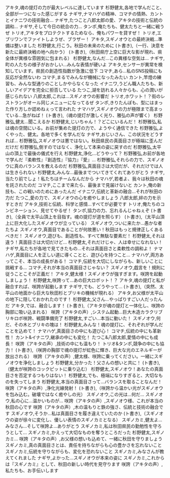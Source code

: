 アキタ,魂の提灯の力が最大レベルに達しています
杉野健太,各地で学んだこと、全部が一つになった感じがする
ナギサ,ナマハゲの精神、コマチの情熱、カントとイナニワの技術融合...
ナギサ,たつこと八郎太郎の愛、アキタの技術と伝統の調和...
ナギサ,そして今日の統合の力...
タンポ,俺たちも、健太たちと一緒に戦うぜ
トリオ,アキタをプロテクトするためなら、俺もパワーを貸すぜ！
トリオ,エブリワンでファイトしようぜ、ブラザー！
アキタ,スギノオウとの最終決戦...準備は整いました
杉野健太,行こう。秋田の未来のために
(ト書き),（一行、決意を新たに最終決戦の地へ向かう）
(ト書き),（秋田県庁上空に巨大な影が現れ、県全体が異様な雰囲気に包まれる）
杉野健太,なんだ...この異様な空気は...
ナギサ,町の人たちの様子がおかしい...みんな表情が硬いよ
アキタ,センサーが異常を検知しています。県民の創造性指数が急激に低下
コマチ,あら...私のSNS投稿にも反応が全然ないわ
コマチ,まるでみんなが機械になったみたい
カント,竿燈の練習も、みんな型通りのことしかやらなくなった
イナニワ,うどん職人たちも、新しいアイデアを完全に拒否している
たつこ,湖を訪れる人々からも、心の潤いが感じられない
八郎太郎,これは...スギノオウの影響だ
トリオ,ホワット！？街のレストランがオール同じメニューになってるぜ
タンポ,きりたんぽも、型にはまった作り方しか認めねぇって言われた
ナマハゲ,スギノオウの力が極限まで高まっている...急がねば！
(ト書き),（魂の提灯が激しく光り、雅弘の声が響く）
杉野雅弘,健太...聞こえるか
杉野健太,じいちゃん！？どこにいるんだ！
杉野雅弘,私は魂の空間にいる。お前が集めた提灯の力で、ようやく通信できた
杉野雅弘,よくやった、健太。各地で多くを学んだな
ナギサ,おじいさん、この状況をどうすれば...
杉野雅弘,スギノオウは悪ではない。秋田県民の真面目さが極端に歪んだだけだ
杉野雅弘,倒すのではなく、浄化して本来の姿に戻すのだ
杉野雅弘,太平山の頂上で最後の儀式を行え
杉野健太,浄化...どうやって？
杉野雅弘,お前が各地で学んだ『柔軟性』『創造性』『協力』『愛』...
杉野雅弘,それらの力で、スギノオウに真のバランスを教えるのだ
杉野雅弘,真面目さは大切だが、それだけでは人は生きられない
杉野健太,みんな...最後までついてきてくれてありがとう
ナギサ,当たり前でしょ！私たちはチームなんだから
ナマハゲ,若者よ、我々は秋田の魂を託されたのだ
コマチ,ここまで来たら、最後まで見届けないと
カント,俺の新技も、この戦いのためにあったんだ
イナニワ,伝統と革新の融合...それが秋田の力だ
たつこ,愛の力で、スギノオウの心を癒やしましょう
八郎太郎,絆の力を示すときだ
アキタ,技術と伝統、科学と感情...すべてが必要です
トリオ,俺たちのコンビネーション、見せてやるぜ！
タンポ,協力の力、忘れるんじゃねぇぞ
(ト書き),（全員で太平山頂上を目指す。魂の提灯が道を照らす）
(ト書き),（太平山頂上に巨大化したスギノオウが立っている）
スギノオウ,ついに来たか...愚かな者たちよ
スギノオウ,真面目であることが何故悪い！秋田はもっと規律正しくあるべきだ！
スギノオウ,遊びも、創造性も、すべて無駄な要素だ！
杉野健太,それは違う！真面目さは大切だけど...
杉野健太,それだけじゃ、人は幸せになれない！
ナギサ,私たちが各地で見てきたもの...それは真面目さと柔軟性の調和よ！
ナマハゲ,真面目に人を正しい道に導くことと、遊び心を持つこと...
ナマハゲ,両方あってこそ、本当の成長がある！
コマチ,伝統を大切にしながらも、新しいことに挑戦する...
コマチ,それが本当の真面目さじゃない？
スギノオウ,戯言を！規則に従うことこそが正義だ！
アキタ,健太様！スギノオウが強すぎます。咲誇を起動しましょう！
杉野健太,咲誇って...あの巨大ロボット！？
アキタ,魂の提灯と私が融合すれば、咲誇が起動します
ナギサ,でも、どうやって...
(ト書き),（突然、太平山の地面から巨大な秋田杉とブリキの機械が現れる）
アキタ,お父様が太平山の地下に隠しておかれたのです！
杉野健太,父さん...やっぱりすごい人だったんだ
アキタ,では、融合します！
(ト書き),（アキタが魂の提灯と一体化し、咲誇の胸部に吸い込まれる）
咲誇（アキタの声）,システム起動...巨大木造カラクリブリキロボ咲誇、戦闘準備完了
杉野健太,すごい...本当に動いた！
スギノオウ,何だ、その木とブリキの塊は！
杉野健太,みんな！魂の提灯に、それぞれが学んだことを込めて！
ナマハゲ,真面目さの中にも遊び心！
コマチ,伝統の中にも革新性！
カント&イナニワ,継承の中にも変化！
たつこ&八郎太郎,愛情の中にも成長！
咲誇（アキタの声）,技術の中にも温もり！
トリオ&タンポ,競争の中にも協力！
(ト書き),（咲誇の胸部で魂の提灯が虹色に輝き、巨大な光のエネルギーが放出される）
咲誇（アキタの声）,健太様、咲誇に乗ってください。一緒にスギノオウを浄化しましょう
杉野健太,分かった！父さんの想いと共に！
(ト書き),（健太が咲誇のコックピットに乗り込む）
杉野健太,スギノオウ！あなたの真面目さを否定するつもりはない！
杉野健太,でも、極端になりすぎると、大切なものを失ってしまう
杉野健太,本当の真面目さって...バランスを取ることなんだ！
咲誇（アキタの声）,浄化光線発射！
(ト書き),（咲誇から温かい光がスギノオウを包み込む。破壊ではなく癒やしの光）
スギノオウ,この光は...何だ...
スギノオウ,私の心に...温かいものが...
咲誇（アキタの声）,スギノオウ様、これが本当の秋田の心です
咲誇（アキタの声）,木の温もりと鉄の強さ、伝統と技術の融合です
スギノオウ,そうか...私は真面目さを履き違えていたのか
(ト書き),（スギノオウの姿が徐々に変化し、優しい表情のスギノカミとなる）
スギノカミ,健太よ...みなさん...そして咲誇よ...ありがとう
スギノカミ,私は秋田県民の勤勉性を守ろうとして...
スギノカミ,かえって大切なものを奪うところだった
杉野健太,スギノカミ...
咲誇（アキタの声）,お父様の想いも込めて、一緒に秋田を守りましょう
スギノカミ,真の真面目さとは、責任を持ちながらも心の豊かさを忘れないこと
スギノカミ,伝統を守りながらも、変化を恐れないこと
スギノカミ,みなさんが教えてくれました
ナギサ,よかった...スギノオウが本来の姿に
スギノカミ,これからは『スギノカミ』として、秋田の新しい時代を見守ります
咲誇（アキタの声）,私たちも、お手伝いします

